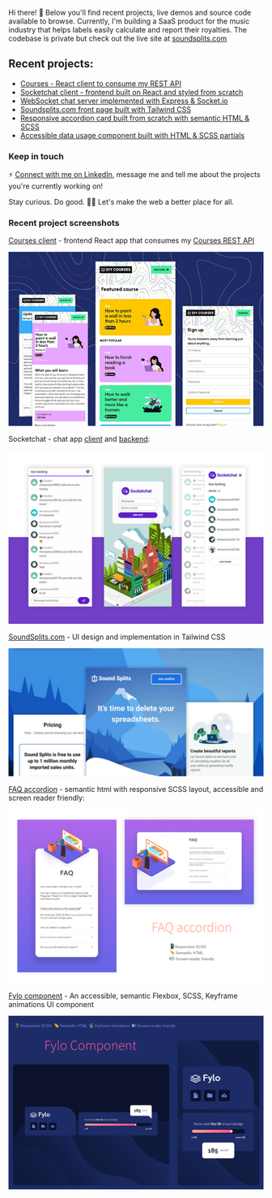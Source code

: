 Hi there! :monocle_face:
Below you'll find recent projects, live demos and source code available to browse. Currently, I'm building a SaaS product for the music industry that helps labels easily calculate and report their royalties. The codebase is private but check out the live site at [soundsplits.com](https://www.soundsplits.com)

## Recent projects: 
- [Courses - React client to consume my REST API](https://github.com/xyeres/courses-client)
- [Socketchat client - frontend built on React and styled from scratch](https://github.com/xyeres/socketchat-client)
- [WebSocket chat server implemented with Express & Socket.io](https://github.com/xyeres/socketchat-server)
- [Soundsplits.com front page built with Tailwind CSS](https://github.com/mallocked/splits-landing)
- [Responsive accordion card built from scratch with semantic HTML & SCSS](https://github.com/xyeres/faq-accordion-card-main)
- [Accessible data usage component built with HTML & SCSS partials](https://github.com/xyeres/fylo-component)

### Keep in touch
⚡ [Connect with me on LinkedIn](https://www.linkedin.com/in/mxcarr/), message me and tell me about the projects you're currently working on!

Stay curious. Do good. 🔭✨ Let's make the web a better place for all.

### Recent project screenshots
[Courses client](https://github.com/xyeres/courses-client) - frontend React app that consumes my [Courses REST API](https://github.com/xyeres/courses-api)

[![](./screen-diy-courses.jpg)](https://github.com/xyeres/courses-client)

Socketchat - chat app [client](https://github.com/xyeres/socketchat-client) and [backend](https://github.com/xyeres/socketchat-server):

[![](./screen-feature-md.png)](https://github.com/xyeres/socketchat-client)

[SoundSplits.com](https://github.com/mallocked/splits-landing) - UI design and implementation in Tailwind CSS

[![](./screen-sound-splits.jpg)](https://github.com/mallocked/splits-landing)

[FAQ accordion](https://github.com/xyeres/faq-accordion-card-main) - semantic html with responsive SCSS layout, accessible and screen reader friendly:

[![](./screen-faq-card.png)](https://github.com/xyeres/faq-accordion-card-main)

[Fylo component](https://github.com/xyeres/fylo-component) - An accessible, semantic Flexbox, SCSS, Keyframe animations UI component

[![](./screen-fylo-component.jpg)](https://github.com/xyeres/fylo-component)



<!--
- 🔭 I’m currently working on ...
- 🌱 I’m currently learning ...
- 👯 I’m looking to collaborate on ...
- 🤔 I’m looking for help with ...
- 💬 Ask me about ...
- 📫 How to reach me: ...
- 😄 Pronouns: ...
- ⚡ Fun fact: ...
-->
